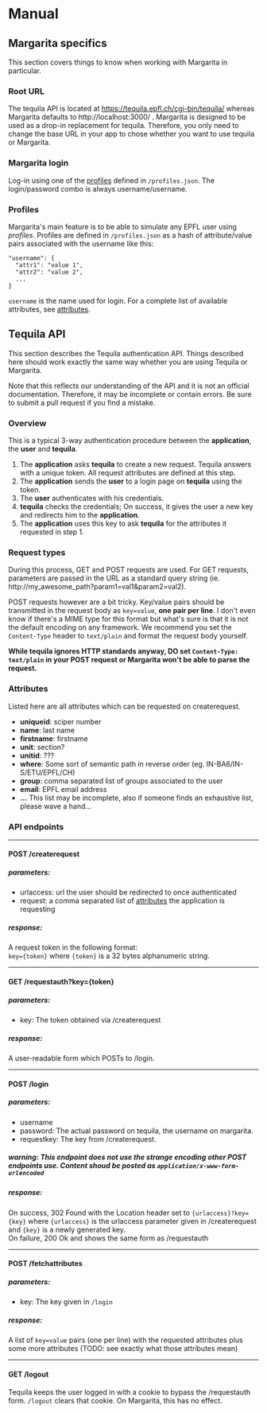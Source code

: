 # Manual

## Margarita specifics

This section covers things to know when working with Margarita in particular.

### Root URL
The tequila API is located at https://tequila.epfl.ch/cgi-bin/tequila/ whereas
Margarita defaults to http://localhost:3000/ . Margarita is designed to be used
as a drop-in replacement for tequila. Therefore, you only need to change the base
URL in your app to chose whether you want to use tequila or Margarita.

### Margarita login
Log-in using one of the [profiles](#profiles) defined in `/profiles.json`. The
login/password combo is always username/username.

### Profiles
Margarita's main feature is to be able to simulate any EPFL user using _profiles_.
Profiles are defined in `/profiles.json` as a hash of attribute/value pairs
associated with the username like this:
```
"username": {
  "attr1": "value 1",
  "attr2": "value 2",
  ...
}
```
`username` is the name used for login. For a complete list of available attributes,
see [attributes](#attributes).


## Tequila API

This section describes the Tequila authentication API. Things described here should
work exactly the same way whether you are using Tequila or Margarita.

Note that this reflects our understanding of the API and it is not an official documentation.
Therefore, it may be incomplete or contain errors. Be sure to submit a pull request if you
find a mistake.


### Overview

This is a typical 3-way authentication procedure between the **application**,
the **user** and **tequila**.
1. The **application** asks **tequila** to create a new request. Tequila answers
with a unique token. All request attributes are defined at this step.
2. The **application** sends the **user** to a login page on **tequila** using
the token.
3. The **user** authenticates with his credentials.
4. **tequila** checks the credentials; On success, it gives the user a new key
and redirects him to the **application**.
5. The **application** uses this key to ask **tequila** for the attributes it
requested in step 1.


### Request types

During this process, GET and POST requests are used. For GET requests, parameters
are passed in the URL as a standard query string
(ie. http://my_awesome_path?param1=val1&param2=val2).

POST requests however are a bit tricky. Key/value pairs should be transmitted in
the request body as `key=value`, **one pair per line**. I don't even know if there's
a MIME type for this format but what's sure is that it is not the default encoding
on any framework. We recommend you set the `Content-Type` header to `text/plain`
and format the request body yourself.

**While tequila ignores HTTP standards anyway, DO set `Content-Type: text/plain`
in your POST request or Margarita won't be able to parse the request.**


### Attributes

Listed here are all attributes which can be requested on createrequest.

- __uniqueid__: sciper number
- __name__: last name
- __firstname__: firstname
- __unit__: section?
- __unitid__: ???
- __where__: Some sort of semantic path in reverse order (eg. IN-BA6/IN-S/ETU/EPFL/CH)
- __group__: comma separated list of groups associated to the user
- __email__: EPFL email address
- __...__ This list may be incomplete, also if someone finds an exhaustive list,
please wave a hand...

### API endpoints

---
#### POST /createrequest
##### __parameters__:
- urlaccess: url the user should be redirected to once authenticated
- request: a comma separated list of [attributes](#attributes) the application is requesting

##### __response__:
A request token in the following format:  
`key={token}` where `{token}` is a 32 bytes alphanumeric string.

---
#### GET /requestauth?key={token}
##### __parameters__:
- key: The token obtained via /createrequest

##### __response__:
A user-readable form which POSTs to /login.

---
#### POST /login
##### __parameters__:
- username
- password: The actual password on tequila, the username on margarita.
- requestkey: The key from /createrequest.  

##### __warning__: This endpoint does not use the strange encoding other POST endpoints use. Content shoud be posted as `application/x-www-form-urlencoded`
##### __response__:
On success, 302 Found with the Location header set to `{urlaccess}?key={key}` where
`{urlaccess}` is the urlaccess parameter given in /createrequest and `{key}` is a
newly generated key.  
On failure, 200 Ok and shows the same form as /requestauth

---
#### POST /fetchattributes
##### __parameters__:
- key: The key given in `/login`

##### __response__:
A list of `key=value` pairs (one per line) with the requested attributes plus
some more attributes (TODO: see exactly what those attributes mean)

---
#### GET /logout
Tequila keeps the user logged in with a cookie to bypass the /requestauth form.
`/logout` clears that cookie. On Margarita, this has no effect.
